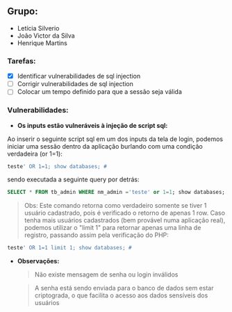 ## Grupo:

- Letícia Silverio
- João Victor da Silva
- Henrique Martins

### Tarefas:

- [x] Identificar vulnerabilidades de sql injection
- [ ] Corrigir vulnerabilidades de sql injection
- [ ] Colocar um tempo definido para que a sessão seja válida

### Vulnerabilidades:

- **Os inputs estão vulneráveis à injeção de script sql:**

Ao inserir o seguinte script sql em um dos inputs da tela de login, podemos iniciar uma sessão dentro da aplicação burlando com uma condição verdadeira (or 1=1):

```sql
teste' OR 1=1; show databases; #
```

sendo executada a seguinte query por detrás:

```sql
SELECT * FROM tb_admin WHERE nm_admin ='teste' or 1=1; show databases; #' AND ds_senha = ''
```

> Obs: Este comando retorna como verdadeiro somente se tiver 1 usuário cadastrado, pois é verificado o retorno de apenas 1 row. Caso tenha mais usuários cadastrados (bem provável numa aplicação real), podemos utilizar o "limit 1" para retornar apenas uma linha de registro, passando assim pela verificação do PHP:

```sql
teste' OR 1=1 limit 1; show databases; #
```

- **Observações:**
  > Não existe mensagem de senha ou login inválidos

  > A senha está sendo enviada para o banco de dados sem estar criptograda, o que facilita o acesso aos dados sensíveis dos usuários
